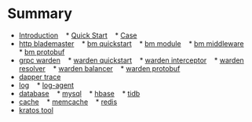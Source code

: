 # Summary

* [Introduction](README.md)
   * [Quick Start](quickstart.md)
   * [Case](https://github.com/bilibili/kratos-demo)
* [http blademaster](blademaster.md)
   * [bm quickstart](blademaster-quickstart.md)
   * [bm module](blademaster-mod.md)
   * [bm middleware](blademaster-mid.md)
   * [bm protobuf](blademaster-pb.md)
* [grpc warden](warden.md)
   * [warden quickstart](warden-quickstart.md)
   * [warden interceptor](warden-mid.md)
   * [warden resolver](warden-resolver.md)
   * [warden balancer](warden-balancer.md)
   * [warden protobuf](warden-pb.md)
* [dapper trace](dapper.md)
* [log](logger.md)
   * [log-agent](log-agent.md)
* [database](database.md)
   * [mysql](database-mysql.md)
   * [hbase](database-hbase.md)
   * [tidb](database-tidb.md)
* [cache](cache.md)
   * [memcache](cache-mc.md)
   * [redis](cache-redis.md)
* [kratos tool](kratos-tool.md)
